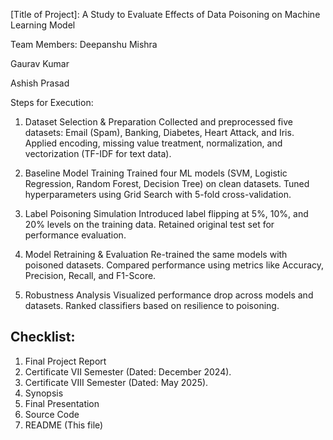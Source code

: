 [Title of Project]:
A Study to Evaluate Effects of Data Poisoning on Machine Learning Model

Team Members:
Deepanshu Mishra

Gaurav Kumar

Ashish Prasad

Steps for Execution:
1) Dataset Selection & Preparation
     Collected and preprocessed five datasets: Email (Spam), Banking, Diabetes, Heart Attack, and Iris.
     Applied encoding, missing value treatment, normalization, and vectorization (TF-IDF for text data).

2) Baseline Model Training
     Trained four ML models (SVM, Logistic Regression, Random Forest, Decision Tree) on clean datasets.
     Tuned hyperparameters using Grid Search with 5-fold cross-validation.

3) Label Poisoning Simulation
     Introduced label flipping at 5%, 10%, and 20% levels on the training data.
     Retained original test set for performance evaluation.

4) Model Retraining & Evaluation
     Re-trained the same models with poisoned datasets.
     Compared performance using metrics like Accuracy, Precision, Recall, and F1-Score.

5) Robustness Analysis
     Visualized performance drop across models and datasets.
     Ranked classifiers based on resilience to poisoning.

## Checklist:
1. Final Project Report
2. Certificate VII Semester (Dated: December 2024).
3. Certificate VIII Semester (Dated: May 2025).
4. Synopsis
5. Final Presentation
6. Source Code
7. README (This file)

